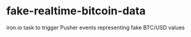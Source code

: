 fake-realtime-bitcoin-data
==========================

iron.io task to trigger Pusher events representing fake BTC/USD values